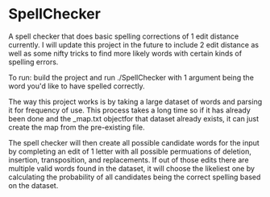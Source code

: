 # SpellChecker

A spell checker that does basic spelling corrections of 1 edit distance currently. I will update this project in the future to include 2 edit distance as well as some nifty tricks to find more likely words with certain kinds of spelling errors. 

To run: build the project and run ./SpellChecker with 1 argument being the word you'd like to have spelled correctly.

The way this project works is by taking a large dataset of words and parsing it for frequency of use. This process takes a long time so if it has already been done and the _map.txt objectfor that dataset already exists, it can just create the map from the pre-existing file. 

The spell checker will then create all possible candidate words for the input by completing an edit of 1 letter with all possible permuations of deletion, insertion, transposition, and replacements. If out of those edits there are multiple valid words found in the dataset, it will choose the likeliest one by calculating the probability of all candidates being the correct spelling based on the dataset. 
